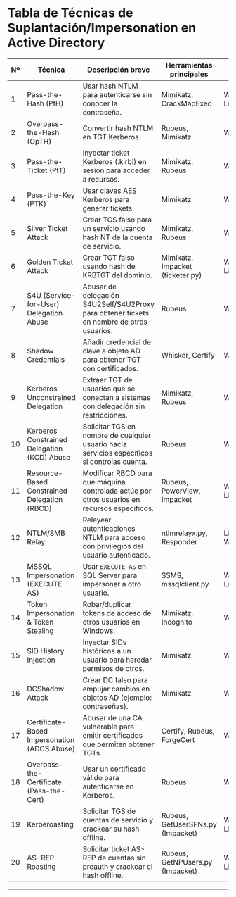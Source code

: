 # Tabla de Técnicas de Suplantación/Impersonation en Active Directory

| Nº | Técnica                                       | Descripción breve                                                                              | Herramientas principales                          | SO                |
|----|-----------------------------------------------|-----------------------------------------------------------------------------------------------|---------------------------------------------------|-------------------|
| 1  | Pass-the-Hash (PtH)                          | Usar hash NTLM para autenticarse sin conocer la contraseña.                                   | Mimikatz, CrackMapExec                            | Windows, Linux    |
| 2  | Overpass-the-Hash (OpTH)                     | Convertir hash NTLM en TGT Kerberos.                                                          | Rubeus, Mimikatz                                  | Windows           |
| 3  | Pass-the-Ticket (PtT)                        | Inyectar ticket Kerberos (.kirbi) en sesión para acceder a recursos.                          | Mimikatz, Rubeus                                  | Windows           |
| 4  | Pass-the-Key (PTK)                           | Usar claves AES Kerberos para generar tickets.                                                | Mimikatz                                          | Windows           |
| 5  | Silver Ticket Attack                         | Crear TGS falso para un servicio usando hash NT de la cuenta de servicio.                     | Mimikatz, Rubeus                                  | Windows           |
| 6  | Golden Ticket Attack                         | Crear TGT falso usando hash de KRBTGT del dominio.                                            | Mimikatz, Impacket (ticketer.py)                  | Windows, Linux    |
| 7  | S4U (Service-for-User) Delegation Abuse      | Abusar de delegación S4U2Self/S4U2Proxy para obtener tickets en nombre de otros usuarios.     | Rubeus                                            | Windows           |
| 8  | Shadow Credentials                           | Añadir credencial de clave a objeto AD para obtener TGT con certificados.                     | Whisker, Certify                                  | Windows           |
| 9  | Kerberos Unconstrained Delegation            | Extraer TGT de usuarios que se conectan a sistemas con delegación sin restricciones.          | Mimikatz, Rubeus                                  | Windows           |
| 10 | Kerberos Constrained Delegation (KCD) Abuse  | Solicitar TGS en nombre de cualquier usuario hacia servicios específicos si controlas cuenta. | Rubeus                                            | Windows           |
| 11 | Resource-Based Constrained Delegation (RBCD) | Modificar RBCD para que máquina controlada actúe por otros usuarios en recursos específicos.  | Rubeus, PowerView, Impacket                       | Windows, Linux    |
| 12 | NTLM/SMB Relay                               | Relayear autenticaciones NTLM para acceso con privilegios del usuario autenticado.            | ntlmrelayx.py, Responder                          | Linux, Windows    |
| 13 | MSSQL Impersonation (EXECUTE AS)             | Usar `EXECUTE AS` en SQL Server para impersonar a otro usuario.                              | SSMS, mssqlclient.py                              | Windows, Linux    |
| 14 | Token Impersonation & Token Stealing         | Robar/duplicar tokens de acceso de otros usuarios en Windows.                                 | Mimikatz, Incognito                               | Windows           |
| 15 | SID History Injection                        | Inyectar SIDs históricos a un usuario para heredar permisos de otros.                         | Mimikatz                                          | Windows           |
| 16 | DCShadow Attack                              | Crear DC falso para empujar cambios en objetos AD (ejemplo: contraseñas).                     | Mimikatz                                          | Windows           |
| 17 | Certificate-Based Impersonation (ADCS Abuse) | Abusar de una CA vulnerable para emitir certificados que permiten obtener TGTs.               | Certify, Rubeus, ForgeCert                        | Windows           |
| 18 | Overpass-the-Certificate (Pass-the-Cert)     | Usar un certificado válido para autenticarse en Kerberos.                                     | Rubeus                                            | Windows           |
| 19 | Kerberoasting                                | Solicitar TGS de cuentas de servicio y crackear su hash offline.                              | Rubeus, GetUserSPNs.py (Impacket)                 | Windows, Linux    |
| 20 | AS-REP Roasting                              | Solicitar ticket AS-REP de cuentas sin preauth y crackear el hash offline.                    | Rubeus, GetNPUsers.py (Impacket)                  | Windows, Linux    |

---
